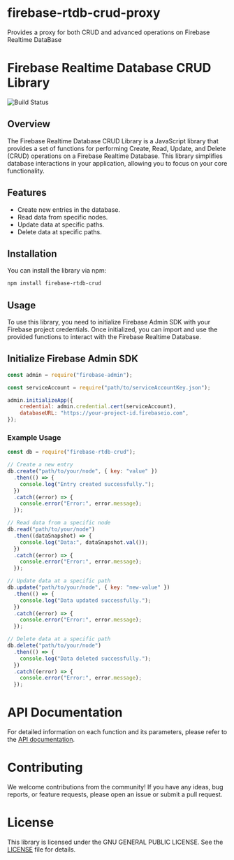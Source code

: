 # firebase-rtdb-crud-proxy
Provides a proxy for both CRUD and advanced operations on Firebase Realtime DataBase

# Firebase Realtime Database CRUD Library

![Build Status](https://your-ci-service.com/build/status)

## Overview

The Firebase Realtime Database CRUD Library is a JavaScript library that provides a set of functions for performing Create, Read, Update, and Delete (CRUD) operations on a Firebase Realtime Database. This library simplifies database interactions in your application, allowing you to focus on your core functionality.

## Features

- Create new entries in the database.
- Read data from specific nodes.
- Update data at specific paths.
- Delete data at specific paths.

## Installation

You can install the library via npm:

```bash
npm install firebase-rtdb-crud
```

## Usage
To use this library, you need to initialize Firebase Admin SDK with your Firebase project credentials. Once initialized, you can import and use the provided functions to interact with the Firebase Realtime Database.

## Initialize Firebase Admin SDK
```javascript
const admin = require("firebase-admin");

const serviceAccount = require("path/to/serviceAccountKey.json");

admin.initializeApp({
    credential: admin.credential.cert(serviceAccount),
    databaseURL: "https://your-project-id.firebaseio.com",
});
```

### Example Usage
```javascript
const db = require("firebase-rtdb-crud");

// Create a new entry
db.create("path/to/your/node", { key: "value" })
  .then(() => {
    console.log("Entry created successfully.");
  })
  .catch((error) => {
    console.error("Error:", error.message);
  });

// Read data from a specific node
db.read("path/to/your/node")
  .then((dataSnapshot) => {
    console.log("Data:", dataSnapshot.val());
  })
  .catch((error) => {
    console.error("Error:", error.message);
  });

// Update data at a specific path
db.update("path/to/your/node", { key: "new-value" })
  .then(() => {
    console.log("Data updated successfully.");
  })
  .catch((error) => {
    console.error("Error:", error.message);
  });

// Delete data at a specific path
db.delete("path/to/your/node")
  .then(() => {
    console.log("Data deleted successfully.");
  })
  .catch((error) => {
    console.error("Error:", error.message);
  });
```

# API Documentation
For detailed information on each function and its parameters, please refer to the [API documentation](docs/firebase-rtdb-crud-proxy/1.0.0/index.html).

# Contributing
We welcome contributions from the community! If you have any ideas, bug reports, or feature requests, please open an issue or submit a pull request.

# License
This library is licensed under the GNU GENERAL PUBLIC LICENSE. See the [LICENSE](LICENSE) file for details.

